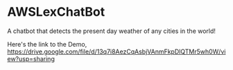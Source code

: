 # AWSLexChatBot
A chatbot that detects the present day weather of any cities in the world!

Here's the link to the Demo, 
https://drive.google.com/file/d/13q7i8AezCqAsbjVAnmFkpDlQTMr5wh0W/view?usp=sharing
